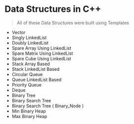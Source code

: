 # Data Structures in C++

> All of these Data Structures were built using Templates

* Vector
* Singly LinkedList
* Doubly LinkedList
* Spare Array Using LinkedList
* Spare Matrix Using LinkedList
* Spare Cube Using LinkedList
* Stack Array Based
* Stack LinkedList Based
* Circular Queue
* Queue LinkedList Based
* Priority Queue
* Deque
* Binary Tree
* Binary Search Tree
* Binary Search Tree ( Binary_Node )
* Min Binary Heap
* Max Binary Heap